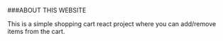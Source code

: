 ###ABOUT THIS WEBSITE

This is a simple shopping cart react project where you can add/remove items from the cart.